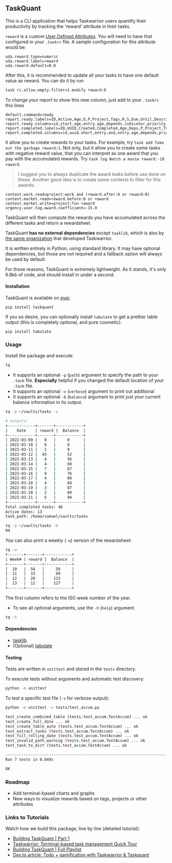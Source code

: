 ## TaskQuant
This is a CLI application that helps Taskwarrior users quantify their productivity by tracking the 'reward' attribute in their tasks.

`reward` is a custom [User Defined Attributes](https://taskwarrior.org/docs/udas.html). You will need to have that configured in your `.taskrc` file. A sample configuration for this attribute would be:

```
uda.reward.type=numeric
uda.reward.label=reward
uda.reward.default=0.0
```
After this, it is recommended to update all your tasks to have one default value as reward. You can do it by run
```bash
task rc.allow.empty.filter=1 modify reward:0
```
To change your report to show this new column, just add to your `.taskrc` this lines
```
default.command=ready
report.ready.labels=ID,Active,Age,D,P,Project,Tags,R,S,Due,Until,Description,Reward,Urg
report.ready.columns=id,start.age,entry.age,depends.indicator,priority,project,tags,recur.indicator,scheduled.countdown,due.countdown,until.remaining,description,reward,urgency
report.completed.labels=ID,UUID,Created,Completed,Age,Deps,P,Project,Tags,R,Reward,Due,Description
report.completed.columns=id,uuid.short,entry,end,entry.age,depends,priority,project,tags,recur.indicator,reward,due,description
```


It allow you to create rewards to your tasks. For example, try `task add Take out the garbage reward:1`.
Not only, but it allow you to create some tasks with negative reward value, that you can interpret as one award that you pay with the accumulated rewards. Try `task log Watch a movie reward:-10 +award`.
> I suggest you to always duplicate the award tasks before use done on these.
Another good idea is to create some contexts to filter for this awards:
```
context.work.read=project:work and (reward.after:0 or reward:0)
context.market.read=reward.before:0 or +award
context.market.write=project:fun +award
urgency.user.tag.award.coefficient=-15.0
```

TaskQuant will then compute the rewards you have accumulated across the different tasks and return a rewardsheet.

TaskQuant **has no external dependencies** except `tasklib`, which is also by [the same organization](https://github.com/GothenburgBitFactory) that developed Taskwarrior. 

It is written entirely in Python, using standard library. It may have optional dependencies, but those are not required and a fallback option will always be used by default. 

For those reasons, TaskQuant is extremely lightweight. As it stands, it's only 6.8kb of code, and should install in under a second.

#### Installation
TaskQuant is available on [pypi](https://pypi.org/project/taskquant/).
```
pip install taskquant
```
If you so desire, you can optionally install `tabulate` to get a prettier table output (this is completely optional, and pure cosmetic):
```
pip install tabulate
```


### Usage
Install the package and execute:

```bash
tq 
```

- It supports an optional `-p` (`path`) argument to specify the path to your `.task` file. **Especially** helpful if you changed the default location of your `.task` file.
- It supports an optional `-v` (`verbose`) argument to print out additional
- It supports an optional `-b` (`balance`) argument to print just your current balance
information in its output.

```bash
tq -p ~/vaults/tasks -v 

# outputs:
+------------+-------+------------+
|    Date    | reward |  Balance  |
+------------+-------+------------+
| 2022-03-09 |   0   |     0      |
| 2022-03-10 |   8   |     8      |
| 2022-03-11 |   1   |     9      |
| 2022-03-12 |  43   |     52     |
| 2022-03-13 |   4   |     56     |
| 2022-03-14 |   4   |     60     |
| 2022-03-15 |   7   |     67     |
| 2022-03-16 |   9   |     76     |
| 2022-03-17 |   4   |     80     |
| 2022-03-18 |   4   |     84     |
| 2022-03-19 |   3   |     87     |
| 2022-03-20 |   2   |     89     |
| 2022-03-21 |   5   |     94     |
+------------+-------+------------+
Total completed tasks: 48
Active dates: 13
task_path: /home/samuel/vaults/tasks
```
```bash
tq -p ~/vaults/tasks -b 
94
```


You can also print a weekly (`-w`) version of the rewardsheet:

```bash
tq -w 
+-------+-------+------------+
| Week# | reward |  Balance  |
+-------+-------+------------+
|  10   |  56   |     56     |
|  11   |  33   |     89     |
|  12   |  26   |    115     |
|  13   |  12   |    127     |
+-------+-------+------------+
```
The first column refers to the ISO week number of the year.


- To see all optional arguments, use the `-h` (`help`) argument.

```bash
tq -h
```

#### Dependencies
- [tasklib](https://github.com/GothenburgBitFactory/tasklib)
- (Optional) [tabulate](https://github.com/astanin/python-tabulate)

#### Testing
Tests are written in `unittest` and stored in the `tests` directory.

To execute tests without arguments and automatic test discovery:

```bash
python -m unittest 
```

To test a specific test file (`-v` for verbose output):

```bash
python -m unittest -v tests/test_accum.py

test_create_combined_table (tests.test_accum.TestAccum) ... ok
test_create_full_date ... ok
test_create_table_auto (tests.test_accum.TestAccum) ... ok
test_extract_tasks (tests.test_accum.TestAccum) ... ok
test_fill_rolling_date (tests.test_accum.TestAccum) ... ok
test_invalid_path_warning (tests.test_accum.TestAccum) ... ok
test_task_to_dict (tests.test_accum.TestAccum) ... ok

----------------------------------------------------------------------
Ran 7 tests in 0.049s

OK


```

### Roadmap
- Add terminal-based charts and graphs
- New ways to visualize rewards based on tags, projects or other attributes

### Links to Tutorials
Watch how we build this package, line by line (detailed tutorial):
- [Building TaskQuant | Part 1](https://youtu.be/lT2jqmhRkxo)
- [Taskwarrior: Terminal-based task management Quick Tour](https://youtu.be/cDYIes9avW4)
- [Building TaskQuant | Full Playlist](https://youtube.com/playlist?list=PLXsFtK46HZxXIVE4tRjwMjwKFVaQSdT5W)
- [Dev.to article: Todo + gamification with Taskwarrior & Taskquant](https://dev.to/onlyphantom/todo-gamification-with-taskwarrior-taskquant-3e38)
